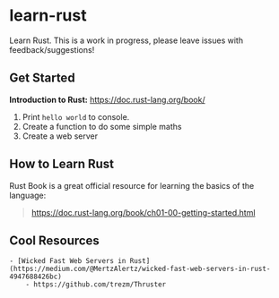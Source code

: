 # learn-rust
Learn Rust. This is a work in progress, please leave issues with feedback/suggestions!

## Get Started
**Introduction to Rust:** https://doc.rust-lang.org/book/

1. Print `hello world` to console.
1. Create a function to do some simple maths
1. Create a web server

## How to Learn Rust

Rust Book is a great official resource for learning the basics of the language:
> https://doc.rust-lang.org/book/ch01-00-getting-started.html


## Cool Resources
    - [Wicked Fast Web Servers in Rust](https://medium.com/@MertzAlertz/wicked-fast-web-servers-in-rust-4947688426bc)
        - https://github.com/trezm/Thruster
